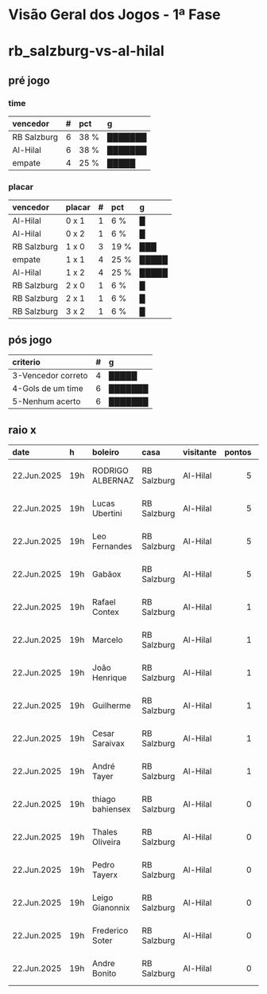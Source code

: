 # Visão Geral dos Jogos - 1ª Fase

# rb_salzburg-vs-al-hilal

## pré jogo

### time

| vencedor    |   # | pct   | g       |
|:------------|----:|:------|:--------|
| RB Salzburg |   6 | 38 %  | ███████ |
| Al-Hilal    |   6 | 38 %  | ███████ |
| empate      |   4 | 25 %  | █████   |

### placar

| vencedor    | placar   |   # | pct   | g     |
|:------------|:---------|----:|:------|:------|
| Al-Hilal    | 0 x 1    |   1 | 6 %   | █     |
| Al-Hilal    | 0 x 2    |   1 | 6 %   | █     |
| RB Salzburg | 1 x 0    |   3 | 19 %  | ███   |
| empate      | 1 x 1    |   4 | 25 %  | █████ |
| Al-Hilal    | 1 x 2    |   4 | 25 %  | █████ |
| RB Salzburg | 2 x 0    |   1 | 6 %   | █     |
| RB Salzburg | 2 x 1    |   1 | 6 %   | █     |
| RB Salzburg | 3 x 2    |   1 | 6 %   | █     |

## pós jogo

| criterio           |   # | g       |
|:-------------------|----:|:--------|
| 3-Vencedor correto |   4 | █████   |
| 4-Gols de um time  |   6 | ███████ |
| 5-Nenhum acerto    |   6 | ███████ |

## raio x

| date        | h   | boleiro          | casa        | visitante   |   pontos | criteiro           | bol_placar   | bol_time    | real_placar   | real_time   |
|:------------|:----|:-----------------|:------------|:------------|---------:|:-------------------|:-------------|:------------|:--------------|:------------|
| 22.Jun.2025 | 19h | RODRIGO ALBERNAZ | RB Salzburg | Al-Hilal    |        5 | 3-Vencedor correto | 1 x 1        | empate      | 0 x 0         | empate      |
| 22.Jun.2025 | 19h | Lucas Ubertini   | RB Salzburg | Al-Hilal    |        5 | 3-Vencedor correto | 1 x 1        | empate      | 0 x 0         | empate      |
| 22.Jun.2025 | 19h | Leo Fernandes    | RB Salzburg | Al-Hilal    |        5 | 3-Vencedor correto | 1 x 1        | empate      | 0 x 0         | empate      |
| 22.Jun.2025 | 19h | Gabãox           | RB Salzburg | Al-Hilal    |        5 | 3-Vencedor correto | 1 x 1        | empate      | 0 x 0         | empate      |
| 22.Jun.2025 | 19h | Rafael Contex    | RB Salzburg | Al-Hilal    |        1 | 4-Gols de um time  | 1 x 0        | RB Salzburg | 0 x 0         | empate      |
| 22.Jun.2025 | 19h | Marcelo          | RB Salzburg | Al-Hilal    |        1 | 4-Gols de um time  | 0 x 2        | Al-Hilal    | 0 x 0         | empate      |
| 22.Jun.2025 | 19h | João Henrique    | RB Salzburg | Al-Hilal    |        1 | 4-Gols de um time  | 1 x 0        | RB Salzburg | 0 x 0         | empate      |
| 22.Jun.2025 | 19h | Guilherme        | RB Salzburg | Al-Hilal    |        1 | 4-Gols de um time  | 1 x 0        | RB Salzburg | 0 x 0         | empate      |
| 22.Jun.2025 | 19h | Cesar Saraivax   | RB Salzburg | Al-Hilal    |        1 | 4-Gols de um time  | 0 x 1        | Al-Hilal    | 0 x 0         | empate      |
| 22.Jun.2025 | 19h | André Tayer      | RB Salzburg | Al-Hilal    |        1 | 4-Gols de um time  | 2 x 0        | RB Salzburg | 0 x 0         | empate      |
| 22.Jun.2025 | 19h | thiago bahiensex | RB Salzburg | Al-Hilal    |        0 | 5-Nenhum acerto    | 1 x 2        | Al-Hilal    | 0 x 0         | empate      |
| 22.Jun.2025 | 19h | Thales Oliveira  | RB Salzburg | Al-Hilal    |        0 | 5-Nenhum acerto    | 1 x 2        | Al-Hilal    | 0 x 0         | empate      |
| 22.Jun.2025 | 19h | Pedro Tayerx     | RB Salzburg | Al-Hilal    |        0 | 5-Nenhum acerto    | 2 x 1        | RB Salzburg | 0 x 0         | empate      |
| 22.Jun.2025 | 19h | Leigo Gianonnix  | RB Salzburg | Al-Hilal    |        0 | 5-Nenhum acerto    | 1 x 2        | Al-Hilal    | 0 x 0         | empate      |
| 22.Jun.2025 | 19h | Frederico Soter  | RB Salzburg | Al-Hilal    |        0 | 5-Nenhum acerto    | 3 x 2        | RB Salzburg | 0 x 0         | empate      |
| 22.Jun.2025 | 19h | Andre Bonito     | RB Salzburg | Al-Hilal    |        0 | 5-Nenhum acerto    | 1 x 2        | Al-Hilal    | 0 x 0         | empate      |